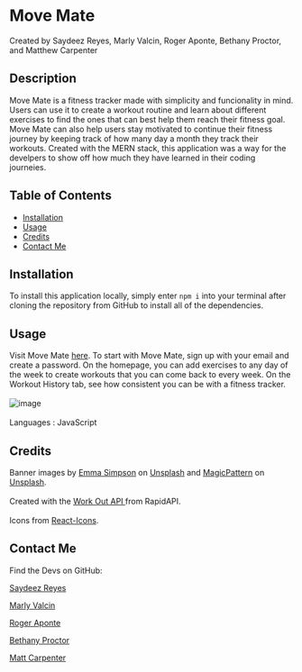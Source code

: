 # Move Mate
  Created by Saydeez Reyes, Marly Valcin, Roger Aponte, Bethany Proctor, and Matthew Carpenter

  ## Description
  Move Mate is a fitness tracker made with simplicity and funcionality in mind. Users can use it to create a workout routine and learn about different exercises to find the ones that can best help them reach their fitness goal. Move Mate can also help users stay motivated to continue their fitness journey by keeping track of how many day a month they track their workouts. Created with the MERN stack, this application was a way for the develpers to show off how much they have learned in their coding journeies.

  ## Table of Contents
  * [Installation](#installation)
  * [Usage](#usage)
  * [Credits](#credits)
  * [Contact Me](#contact-me)

  ## Installation
  To install this application locally, simply enter `npm i` into your terminal after cloning the repository from GitHub to install all of the dependencies.

  ## Usage
  Visit Move Mate <a href="#"> here</a>. To start with Move Mate, sign up with your email and create a password. On the homepage, you can add exercises to any day of the week to create workouts that you can come back to every week. On the Workout History tab, see how consistent you can be with a fitness tracker. 
  </br>
  </br>
  ![image](https://github.com/user-attachments/assets/d8c9914c-f70e-48b4-8e7e-1902cb4d077e)
  </br>
  </br>
  Languages : JavaScript

  ## Credits
  Banner images by <a href="https://unsplash.com/@esdesignisms?utm_content=creditCopyText&utm_medium=referral&utm_source=unsplash">Emma Simpson</a> on <a href="https://unsplash.com/photos/woman-walking-on-pathway-during-daytime-mNGaaLeWEp0?utm_content=creditCopyText&utm_medium=referral&utm_source=unsplash">Unsplash</a> and <a href="https://unsplash.com/@magicpattern?utm_content=creditCopyText&utm_medium=referral&utm_source=unsplash">MagicPattern</a> on <a href="https://unsplash.com/photos/a-blurry-image-of-a-red-and-black-background-iAR6yhCkrxc?utm_content=creditCopyText&utm_medium=referral&utm_source=unsplash">Unsplash</a>.
  </br>
  </br>
  Created with the <a href='https://rapidapi.com/naeimsalib/api/work-out-api1'> Work Out API </a> from RapidAPI. 
  </br>
  </br>
  Icons from <a href="https://react-icons.github.io/react-icons">React-Icons</a>.

  ## Contact Me
  Find the Devs on GitHub: 

<a href="https://github.com/Saydeezr">Saydeez Reyes</a>

<a href="https://github.com/MarlyV1">Marly Valcin</a>

<a href="https://github.com/rogretheekyogre">Roger Aponte</a>

<a href="https://github.com/BethanyProctor">Bethany Proctor</a>

<a href="https://github.com/Matt-Carpenter-12">Matt Carpenter</a>
